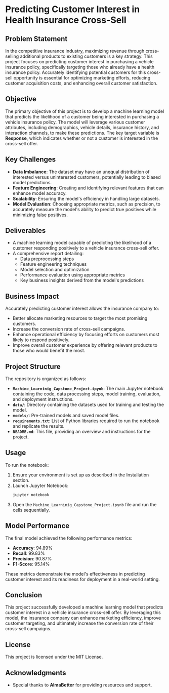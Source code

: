 # Predicting Customer Interest in Health Insurance Cross-Sell

## Problem Statement

In the competitive insurance industry, maximizing revenue through cross-selling additional products to existing customers is a key strategy. This project focuses on predicting customer interest in purchasing a vehicle insurance policy, specifically targeting those who already have a health insurance policy. Accurately identifying potential customers for this cross-sell opportunity is essential for optimizing marketing efforts, reducing customer acquisition costs, and enhancing overall customer satisfaction.

## Objective

The primary objective of this project is to develop a machine learning model that predicts the likelihood of a customer being interested in purchasing a vehicle insurance policy. The model will leverage various customer attributes, including demographics, vehicle details, insurance history, and interaction channels, to make these predictions. The key target variable is **Response**, which indicates whether or not a customer is interested in the cross-sell offer.

## Key Challenges

- **Data Imbalance**: The dataset may have an unequal distribution of interested versus uninterested customers, potentially leading to biased model predictions.
- **Feature Engineering**: Creating and identifying relevant features that can enhance model accuracy.
- **Scalability**: Ensuring the model's efficiency in handling large datasets.
- **Model Evaluation**: Choosing appropriate metrics, such as precision, to accurately measure the model's ability to predict true positives while minimizing false positives.

## Deliverables

- A machine learning model capable of predicting the likelihood of a customer responding positively to a vehicle insurance cross-sell offer.
- A comprehensive report detailing:
  - Data preprocessing steps
  - Feature engineering techniques
  - Model selection and optimization
  - Performance evaluation using appropriate metrics
  - Key business insights derived from the model's predictions

## Business Impact

Accurately predicting customer interest allows the insurance company to:
- Better allocate marketing resources to target the most promising customers.
- Increase the conversion rate of cross-sell campaigns.
- Enhance operational efficiency by focusing efforts on customers most likely to respond positively.
- Improve overall customer experience by offering relevant products to those who would benefit the most.

## Project Structure

The repository is organized as follows:

- **`Machine_Learninig_Capstone_Project.ipynb`**: The main Jupyter notebook containing the code, data processing steps, model training, evaluation, and deployment instructions.
- **`data/`**: Directory containing the datasets used for training and testing the model.
- **`models/`**: Pre-trained models and saved model files.
- **`requirements.txt`**: List of Python libraries required to run the notebook and replicate the results.
- **`README.md`**: This file, providing an overview and instructions for the project.

## Usage

To run the notebook:

1. Ensure your environment is set up as described in the Installation section.
2. Launch Jupyter Notebook:
    ```bash
    jupyter notebook
    ```
3. Open the `Machine_Learninig_Capstone_Project.ipynb` file and run the cells sequentially.

## Model Performance

The final model achieved the following performance metrics:

- **Accuracy**: 94.89%
- **Recall**: 99.83%
- **Precision**: 90.87%
- **F1-Score**: 95.14%

These metrics demonstrate the model's effectiveness in predicting customer interest and its readiness for deployment in a real-world setting.

## Conclusion

This project successfully developed a machine learning model that predicts customer interest in a vehicle insurance cross-sell offer. By leveraging this model, the insurance company can enhance marketing efficiency, improve customer targeting, and ultimately increase the conversion rate of their cross-sell campaigns.

## License

This project is licensed under the MIT License.

## Acknowledgments

- Special thanks to **AlmaBetter** for providing resources and support.



